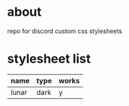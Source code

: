 # about
repo for discord custom css stylesheets 

# stylesheet list
| name  | type | works |
| ----- | ---- | ----- |
| lunar | dark | y     |



